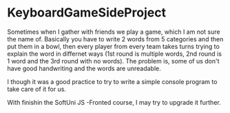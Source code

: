 # KeyboardGameSideProject

Sometimes when I gather with friends we play a game, which I am not sure the name of. Basically you have to write 2 words from 5 categories and then put them in a bowl, then every player from every team takes turns trying to explain the word in differnet ways (1st round is multiple words, 2nd round is 1 word and the 3rd round with no words). 
The problem is, some of us don't have good handwriting and the words are unreadable. 

I though it was a good practice to try to write a simple console program to take care of it for us. 

With finishin the SoftUni JS -Fronted course, I may try to upgrade it further. 
